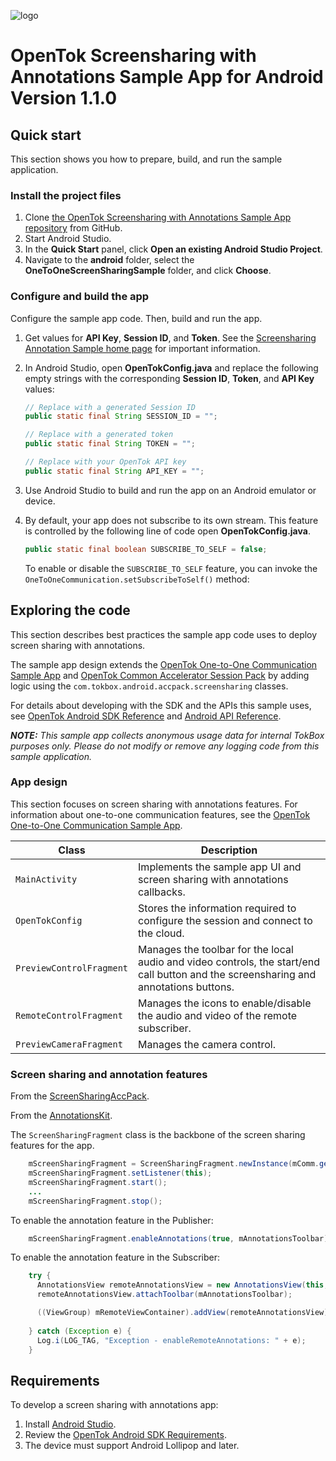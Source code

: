 ![logo](../tokbox-logo.png)

# OpenTok Screensharing with Annotations Sample App for Android<br/>Version 1.1.0

## Quick start

This section shows you how to prepare, build, and run the sample application.

### Install the project files

1. Clone [the OpenTok Screensharing with Annotations Sample App repository](https://github.com/opentok/screensharing-annotation-acc-pack/tree/master/android) from GitHub.
2. Start Android Studio.
3. In the **Quick Start** panel, click **Open an existing Android Studio Project**.
4. Navigate to the **android** folder, select the **OneToOneScreenSharingSample** folder, and click **Choose**.


### Configure and build the app

Configure the sample app code. Then, build and run the app.

1. Get values for **API Key**, **Session ID**, and **Token**. See the [Screensharing Annotation Sample home page](../README.md) for important information.

1. In Android Studio, open **OpenTokConfig.java** and replace the following empty strings with the corresponding **Session ID**, **Token**, and **API Key** values:

    ```java
    // Replace with a generated Session ID
    public static final String SESSION_ID = "";

    // Replace with a generated token
    public static final String TOKEN = "";

    // Replace with your OpenTok API key
    public static final String API_KEY = "";
    ```

1. Use Android Studio to build and run the app on an Android emulator or device.

1. By default, your app does not subscribe to its own stream. This feature is controlled by the following line of code open **OpenTokConfig.java**.

    ```java
    public static final boolean SUBSCRIBE_TO_SELF = false;
    ```

    To enable or disable the `SUBSCRIBE_TO_SELF` feature, you can invoke the `OneToOneCommunication.setSubscribeToSelf()` method:

## Exploring the code

This section describes best practices the sample app code uses to deploy screen sharing with annotations.

The sample app design extends the [OpenTok One-to-One Communication Sample App](https://github.com/opentok/one-to-one-sample-apps/tree/master/one-to-one-sample-app/) and [OpenTok Common Accelerator Session Pack](https://github.com/opentok/acc-pack-common/) by adding logic using the `com.tokbox.android.accpack.screensharing` classes.

For details about developing with the SDK and the APIs this sample uses, see [OpenTok Android SDK Reference](https://tokbox.com/developer/sdks/android/reference/) and [Android API Reference](http://developer.android.com/reference/packages.html).


_**NOTE:** This sample app collects anonymous usage data for internal TokBox purposes only. Please do not modify or remove any logging code from this sample application._

### App design

This section focuses on screen sharing with annotations features. For information about one-to-one communication features, see the [OpenTok One-to-One Communication Sample App](https://github.com/opentok/one-to-one-sample-apps).

| Class        | Description  |
| ------------- | ------------- |
| `MainActivity`    | Implements the sample app UI and screen sharing with annotations callbacks. |
| `OpenTokConfig`   | Stores the information required to configure the session and connect to the cloud.   |
| `PreviewControlFragment`   | Manages the toolbar for the local audio and video controls, the start/end call button and the screensharing and annotations buttons. |
| `RemoteControlFragment`   | Manages the icons to enable/disable the audio and video of the remote subscriber. |
| `PreviewCameraFragment `   | Manages the camera control. |


###  Screen sharing and annotation features

From the [ScreenSharingAccPack](https://github.com/opentok/screen-sharing-acc-pack).

From the [AnnotationsKit](https://github.com/opentok/annotation-acc-pack).

The `ScreenSharingFragment` class is the backbone of the screen sharing features for the app. 

```java
    mScreenSharingFragment = ScreenSharingFragment.newInstance(mComm.getSession(), OpenTokConfig.API_KEY);
    mScreenSharingFragment.setListener(this);
    mScreenSharingFragment.start();
    ...
    mScreenSharingFragment.stop();
```

To enable the annotation feature in the Publisher:

```java
    mScreenSharingFragment.enableAnnotations(true, mAnnotationsToolbar);
```

To enable the annotation feature in the Subscriber:

```java
    try {
      AnnotationsView remoteAnnotationsView = new AnnotationsView(this, mComm.getSession(), OpenTokConfig.API_KEY, mComm.getRemote());
      remoteAnnotationsView.attachToolbar(mAnnotationsToolbar);

      ((ViewGroup) mRemoteViewContainer).addView(remoteAnnotationsView);
          
    } catch (Exception e) {
      Log.i(LOG_TAG, "Exception - enableRemoteAnnotations: " + e);
    }
```

## Requirements

To develop a screen sharing with annotations app:

1. Install [Android Studio](http://developer.android.com/intl/es/sdk/index.html).
2. Review the [OpenTok Android SDK Requirements](https://tokbox.com/developer/sdks/android/#developerandclientrequirements).
3. The device must support Android Lollipop and later.

